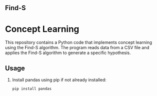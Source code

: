 ## Find-S

# Concept Learning 
This repository contains a Python code that implements concept learning using the Find-S algorithm. The program reads data from a CSV file and applies the Find-S algorithm to generate a specific hypothesis.

## Usage

1. Install pandas using pip if not already installed:

   ```bash
   pip install pandas
